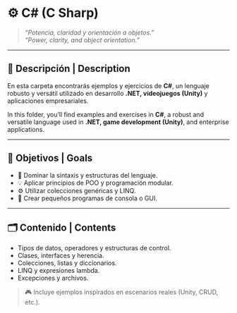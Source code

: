 # ⚙️ C# (C Sharp)

> _“Potencia, claridad y orientación a objetos.”_  
> _“Power, clarity, and object orientation.”_

---

## 🧩 Descripción | Description

En esta carpeta encontrarás ejemplos y ejercicios de **C#**, un lenguaje robusto y versátil utilizado en desarrollo **.NET, videojuegos (Unity)** y aplicaciones empresariales.

In this folder, you’ll find examples and exercises in **C#**, a robust and versatile language used in **.NET, game development (Unity)**, and enterprise applications.

---

## 🎯 Objetivos | Goals

- 🧱 Dominar la sintaxis y estructuras del lenguaje.  
- 💡 Aplicar principios de POO y programación modular.  
- ⚙️ Utilizar colecciones genéricas y LINQ.  
- 🧩 Crear pequeños programas de consola o GUI.

---

## 🗂️ Contenido | Contents

- Tipos de datos, operadores y estructuras de control.  
- Clases, interfaces y herencia.  
- Colecciones, listas y diccionarios.  
- LINQ y expresiones lambda.  
- Excepciones y archivos.

> 🎮 Incluye ejemplos inspirados en escenarios reales (Unity, CRUD, etc.).

